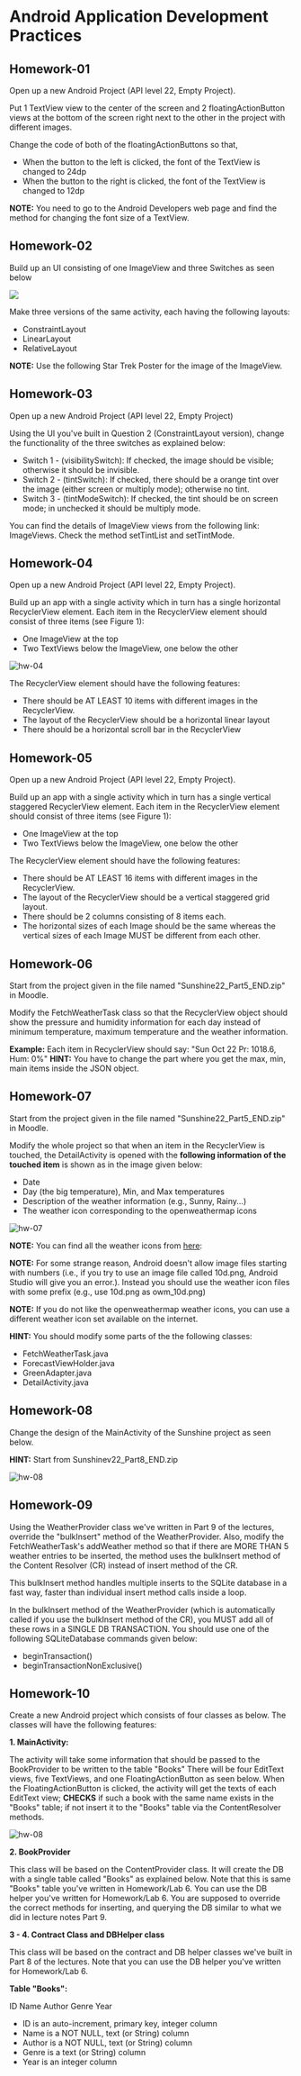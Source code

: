 # Android Application Development Practices

## Homework-01

Open up a new Android Project (API level 22, Empty Project).

Put 1 TextView view to the center of the screen and 2 floatingActionButton views at the bottom of the screen right next to the other in the project with different images.

Change the code of both of the floatingActionButtons so that,
- When the button to the left is clicked, the font of the TextView is changed to 24dp
- When the button to the right is clicked, the font of the TextView is changed to 12dp

**NOTE:** You need to go to the Android Developers web page and find the method for changing the font size of a TextView.

## Homework-02

Build up an UI consisting of one ImageView and three Switches as seen below

![](https://github.com/taneresme/te.android.practices/blob/master/hw02/docs/Week1_Q2.png)

Make three versions of the same activity, each having the following layouts:
- ConstraintLayout
- LinearLayout
- RelativeLayout

**NOTE:** Use the following Star Trek Poster for the image of the ImageView.

## Homework-03

Open up a new Android Project (API level 22, Empty Project)

Using the UI you've built in Question 2 (ConstraintLayout version), change the functionality of the three switches as explained below:
- Switch 1 - (visibilitySwitch): If checked, the image should be visible; otherwise it should be invisible.
- Switch 2 - (tintSwitch): If checked, there should be a orange tint over the image (either screen or multiply mode); otherwise no tint.
- Switch 3 - (tintModeSwitch): If checked, the tint should be on screen mode; in unchecked it should be multiply mode.

You can find the details of ImageView views from the following link: ImageViews. Check the method setTintList and setTintMode.

## Homework-04

Open up a new Android Project (API level 22, Empty Project).

Build up an app with a single activity which in turn has a single horizontal RecyclerView element. Each item in the RecyclerView element should consist of three items (see Figure 1):
- One ImageView at the top
- Two TextViews below the ImageView, one below the other

![hw-04](https://github.com/taneresme/te.android.practices/blob/master/hw04/docs/Week2_Q1.png)

The RecyclerView element should have the following features:

- There should be AT LEAST 10 items with different images in the RecyclerView.
- The layout of the RecyclerView should be a horizontal linear layout
- There should be a horizontal scroll bar in the RecyclerView

## Homework-05

Open up a new Android Project (API level 22, Empty Project).

Build up an app with a single activity which in turn has a single vertical staggered RecyclerView element. Each item in the RecyclerView element should consist of three items (see Figure 1):
- One ImageView at the top
- Two TextViews below the ImageView, one below the other

The RecyclerView element should have the following features:
- There should be AT LEAST 16 items with different images in the RecyclerView.
- The layout of the RecyclerView should be a vertical staggered grid layout.
- There should be 2 columns consisting of 8 items each.
- The horizontal sizes of each Image should be the same whereas the vertical sizes of each Image MUST be different from each other.

## Homework-06

Start from the project given in the file named "Sunshine22_Part5_END.zip" in Moodle.

Modify the FetchWeatherTask class so that the RecyclerView object should show the pressure and humidity information for each day instead of minimum temperature, maximum temperature and the weather information.

**Example:**
Each item in RecyclerView should say: "Sun Oct 22 Pr: 1018.6, Hum: 0%"
**HINT:** You have to change the part where you get the max, min, main items inside the JSON object.

## Homework-07

Start from the project given in the file named "Sunshine22_Part5_END.zip" in Moodle.

Modify the whole project so that when an item in the RecyclerView is touched, the DetailActivity is opened with the **following information of the touched item** is shown as in the image given below:
* Date
* Day (the big temperature), Min, and Max temperatures
* Description of the weather information (e.g., Sunny, Rainy...)
* The weather icon corresponding to the openweathermap icons

![hw-07](https://github.com/taneresme/te.android.practices/blob/master/hw07/docs/Homework-Lab4_Q2.png)

**NOTE:** You can find all the weather icons from [here](https://openweathermap.org/weather-conditions):

**NOTE:** For some strange reason, Android doesn't allow image files starting with numbers (i.e., if you try to use an image file called 10d.png, Android Studio will give you an error.). Instead you should use the weather icon files with some prefix (e.g., use 10d.png as owm_10d.png)

**NOTE:** If you do not like the openweathermap weather icons, you can use a different weather icon set available on the internet.

**HINT:** You should modify some parts of the the following classes:
* FetchWeatherTask.java
* ForecastViewHolder.java
* GreenAdapter.java
* DetailActivity.java

## Homework-08

Change the design of the MainActivity of the Sunshine project as seen below.

**HINT:** Start from Sunshinev22_Part8_END.zip

![hw-08](https://github.com/taneresme/te.android.practices/blob/master/hw08/docs/Homework-Lab6-Q1.png)

## Homework-09

Using the WeatherProvider class we've written in Part 9 of the lectures, 
override the "bulkInsert" method of the WeatherProvider. 
Also, modify the FetchWeatherTask's addWeather method so that if there are MORE THAN 5 
weather entries to be inserted, the method uses the bulkInsert method of 
the Content Resolver (CR) instead of insert method of the CR.

This bulkInsert method handles multiple inserts to the SQLite database in a fast way, 
faster than individual insert method calls inside a loop.

In the bulkInsert method of the WeatherProvider (which is automatically called 
if you use the bulkInsert method of the CR), you MUST add all of these rows 
in a SINGLE DB TRANSACTION. You should use one of the following SQLiteDatabase commands 
given below:

* beginTransaction()
* beginTransactionNonExclusive()

## Homework-10

Create a new Android project which consists of four classes as below. The classes will have the following features:

**1. MainActivity:**

The activity will take some information that should be passed to the BookProvider to be written to the table "Books"
There will be four EditText views, five TextViews, and one FloatingActionButton as seen below.
When the FloatingActionButton is clicked, the activity will get the texts of each EditText view; 
**CHECKS** if such a book with the same name exists in the "Books" table; 
if not insert it to the "Books" table via the ContentResolver methods.

![hw-08](https://github.com/taneresme/te.android.practices/blob/master/hw10/docs/Lab7_Q4.png)

**2. BookProvider**

This class will be based on the ContentProvider class.
It will create the DB with a single table called "Books" as explained below. Note that this is same 
"Books" table you've written in Homework/Lab 6. You can use the DB helper you've written for Homework/Lab 6.
You are supposed to override the correct methods for inserting, and querying the DB similar to what we did 
in lecture notes Part 9.

**3 - 4. Contract Class and DBHelper class**

This class will be based on the contract and DB helper classes we've built in Part 8 of the lectures.
Note that you can use the DB helper you've written for Homework/Lab 6.

**Table "Books":**

ID	Name	Author	Genre	Year
 
* ID is an auto-increment, primary key, integer column
* Name is a NOT NULL, text (or String) column
* Author is a NOT NULL, text (or String) column
* Genre is a text (or String) column
* Year is an integer column